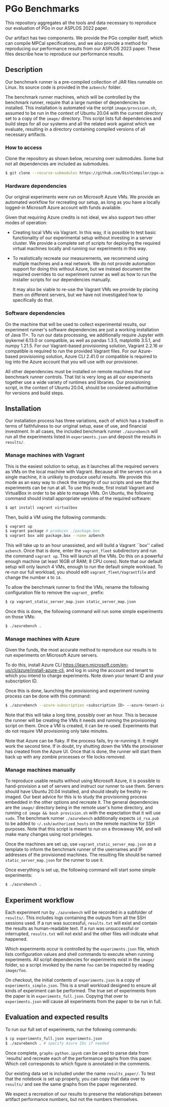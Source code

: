 # PGo Benchmarks

This repository aggregates all the tools and data necessary to reproduce our evaluation of PGo in our ASPLOS 2022 paper.

Our artifact has two components.
We provide the PGo compiler itself, which can compile MPCal specifications, and we also provide a method for reproducing our performance results from our ASPLOS 2023 paper.
These files describe how to reproduce our performance results.

## Description

Our benchmark runner is a pre-compiled collection of JAR files runnable on Linux.
Its source code is provided in the `azbench/` folder.

The benchmark runner machines, which will be controlled by the benchmark runner, require that a large number of dependencies be installed.
This installation is automated via the script `image/provision.sh`, assumed to be run in the context of Ubuntu 20.04 with the current directory set to a copy of the `image/` directory.
This script lists full dependencies and build steps for all our systems and all the related work against which we evaluate, resulting in a directory containing compiled versions of all necessary artifacts.

### How to access

Clone the repository as shown below, recursing over submodules.
Some but not all dependencies are included as submodules.

```bash
$ git clone --recurse-submodules https://github.com/DistCompiler/pgo-artifact
```

### Hardware dependencies

Our original experiments were run on Microsoft Azure VMs.
We provide an automated workflow for recreating our setup, as long as you have a locally logged-in Microsoft Azure account with funds available.

Given that requiring Azure credits is not ideal, we also support two other modes of operation:
- Creating local VMs via Vagrant.
  In this way, it is possible to test basic functionality of our experimental setup without investing in a server cluster.
  We provide a complete set of scripts for deploying the required virtual machines locally and running our experiments in this way.

- To realistically recreate our measurements, we recommend using multiple machines and a real network.
  We do not provide automation support for doing this without Azure, but we instead document the required overrides to our experiment runner as well as how to run the installer scripts for our dependencies manually.

  It may also be viable to re-use the Vagrant VMs we provide by placing them on different servers, but we have not investigated how to specifically do that.

### Software dependencies

On the machine that will be used to collect experimental results, our experiment runner's software dependencies are just a working installation of Java 11+.
To run our data processing, we additionally require Jupyter with ipykernel 6.13.0 or compatible, as well as pandas 1.3.5, matplotlib 3.5.1, and numpy 1.21.5.
For our Vagrant-based provisioning solution, Vagrant 2.2.16 or compatible is required to run the provided Vagrant files.
For our Azure-based provisioning solution, Azure CLI 2.41.0 or compatible is required to log into the Azure account that you will use with our provisioner.

All other dependencies must be installed on remote machines that our benchmark runner controls.
That list is very long as all our experiments together use a wide variety of runtimes and libraries.
Our provisioning script, in the context of Ubuntu 20.04, should be considered authoritative for versions and build steps.

## Installation

Our installation process has three variations, each of which has a tradeoff in terms of faithfulness to our original setup, ease of use, and financial investment.
In all cases, the included benchmark runner `./azurebench` will run all the experiments listed in `experiments.json` and deposit the results in `results/`.

### Manage machines with Vagrant

This is the easiest solution to setup, as it launches all the required servers as VMs on the local machine with Vagrant.
Because all the servers run on a single machine, it is unlikely to produce useful results.
We provide this mode as an easy way to check the integrity of our scripts and see that the experiments can be run at all.
To use this mode, first install Vagrant and VirtualBox in order to be able to manage VMs.
On Ubuntu, the following command should install appropriate versions of the required software:

```bash
$ apt install vagrant virtualbox
```

Then, build a VM using the following commands:

```bash
$ vagrant up
$ vagrant package # produces ./package.box
$ vagrant box add package.box --name azbench
```

This will take up to an hour unassisted, and will build a Vagrant ``box'' called `azbench`.
Once that is done, enter the `vagrant_fleet` subdirectory and run the command `vagrant up`.
This will launch all the VMs.
Do this on a powerful enough machine (at least 16GB of RAM; 8 CPU cores).
Note that our default setup will only launch 4 VMs, enough to run the default simple workload.
To re-run our full workload, you should edit `vagrant_fleet/Vagrantfile` and change the number `4` to `14`.

To allow the benchmark runner to find the VMs, rename the following configuration file to remove the `vagrant_` prefix:

```bash
$ cp vagrant_static_server_map.json static_server_map.json
```

Once this is done, the following command will run some simple experiments on those VMs:

```bash
$ ./azurebench .
```

### Manage machines with Azure

Given the funds, the most accurate method to reproduce our results is to run experiments on Microsoft Azure servers.

To do this, install Azure CLI https://learn.microsoft.com/en-us/cli/azure/install-azure-cli, and log in using the account and tenant to which you intend to charge experiments.
Note down your tenant ID and your subscription ID.

Once this is done, launching the provisioning and experiment running process can be done with this command:
```bash
$ ./azurebench --azure-subscription <subscription ID> --azure-tenant-id <tenant ID> .
```

Note that this will take a long time, possibly over an hour.
This is because the runner will be creating the VMs it needs and running the provisioning script on them.
Once a VM is created, it can be re-used.
Experiments that do not require VM provisioning only take minutes.

Note that Azure can be flaky.
If the process fails, try re-running it.
It might work the second time.
If in doubt, try shutting down the VMs the provisioner has created from the Azure UI.
Once that is done, the runner will start them back up with any zombie processes or file locks removed.

### Manage machines manually

To reproduce usable results without using Microsoft Azure, it is possible to hand-provision a set of servers and instruct our runner to use them.
Servers should have Ubuntu 20.04 installed, and should ideally be freshly re-imaged.
Our best advice for this is to study the provisioning process embedded in the other options and recreate it.
The general dependencies are the `image/` directory being in the remote user's home directory, and running `cd image && bash provision.sh` with the expectation that it will use `sudo`.
The benchmark runner `./azurebench` additionally expects `id_rsa.pub` to be added to `~/.ssh/authorized_hosts` on the remote machine for SSH purposes.
Note that this script is meant to run on a throwaway VM, and will make many changes using root privileges.

Once the machines are set up, use `vagrant_static_server_map.json` as a template to inform the benchmark runner of the usernames and IP addresses of the provisioned machines.
The resulting file should be named `static_server_map.json` for the runner to use it.

Once everything is set up, the following command will start some simple experiments:
```bash
$ ./azurebench .
```

## Experiment workflow

Each experiment run by `./azurebench` will be recorded in a subfolder of `results/`.
This includes logs containing the outputs from all the SSH sessions used.
If a run was successful, `results.txt` will exist and contain the results as human-readable text.
If a run was unsuccessful or interrupted, `results.txt` will not exist and the other files will indicate what happened.

Which experiments occur is controlled by the `experiments.json` file, which lists configuration values and shell commands to execute when running experiments.
All script dependencies for experiments exist in the `image/` folder, so a script invoked by the name `foo` can be inspected by reading `image/foo`.

On checkout, the initial contents of `experiments.json` is a copy of `experiments_simple.json`.
This is a small workload designed to ensure all kinds of experiment can be performed.
The true set of experiments from the paper is in `experiments_full.json`.
Copying that over to `experiments.json` will cause all experiments from the paper to be run in full.

## Evaluation and expected results

To run our full set of experiments, run the following commands:

```bash
$ cp experiments_full.json experiments.json
$ ./azurebench . # specify Azure IDs if needed
```

Once complete, `graphs-python.ipynb` can be used to parse data from `results/ and recreate each of the performance graphs from this paper.
Which cell corresponds to which figure is annotated in the comments.

Our existing data set is included under the name `results_paper/`.
To test that the notebook is set up properly, you can copy that data over to `results/` and see the same graphs from the paper regenerated.

We expect a recreation of our results to preserve the relationships between artifact performance numbers, but not the numbers themselves.

